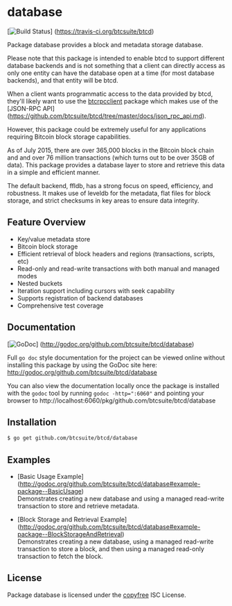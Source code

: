 database
========

[![Build Status](https://travis-ci.org/btcsuite/btcd.png?branch=master)]
(https://travis-ci.org/btcsuite/btcd)

Package database provides a block and metadata storage database.

Please note that this package is intended to enable btcd to support different
database backends and is not something that a client can directly access as only
one entity can have the database open at a time (for most database backends),
and that entity will be btcd.

When a client wants programmatic access to the data provided by btcd, they'll
likely want to use the [btcrpcclient](https://github.com/btcsuite/btcrpcclient)
package which makes use of the [JSON-RPC API]
(https://github.com/btcsuite/btcd/tree/master/docs/json_rpc_api.md).

However, this package could be extremely useful for any applications requiring
Bitcoin block storage capabilities.

As of July 2015, there are over 365,000 blocks in the Bitcoin block chain and
and over 76 million transactions (which turns out to be over 35GB of data).
This package provides a database layer to store and retrieve this data in a
simple and efficient manner.

The default backend, ffldb, has a strong focus on speed, efficiency, and
robustness.  It makes use of leveldb for the metadata, flat files for block
storage, and strict checksums in key areas to ensure data integrity.

## Feature Overview

- Key/value metadata store
- Bitcoin block storage
- Efficient retrieval of block headers and regions (transactions, scripts, etc)
- Read-only and read-write transactions with both manual and managed modes
- Nested buckets
- Iteration support including cursors with seek capability
- Supports registration of backend databases
- Comprehensive test coverage

## Documentation

[![GoDoc](https://godoc.org/github.com/btcsuite/btcd/database?status.png)]
(http://godoc.org/github.com/btcsuite/btcd/database)

Full `go doc` style documentation for the project can be viewed online without
installing this package by using the GoDoc site here:
http://godoc.org/github.com/btcsuite/btcd/database

You can also view the documentation locally once the package is installed with
the `godoc` tool by running `godoc -http=":6060"` and pointing your browser to
http://localhost:6060/pkg/github.com/btcsuite/btcd/database

## Installation

```bash
$ go get github.com/btcsuite/btcd/database
```

## Examples

* [Basic Usage Example]
  (http://godoc.org/github.com/btcsuite/btcd/database#example-package--BasicUsage)  
  Demonstrates creating a new database and using a managed read-write
  transaction to store and retrieve metadata.

* [Block Storage and Retrieval Example]
  (http://godoc.org/github.com/btcsuite/btcd/database#example-package--BlockStorageAndRetrieval)  
  Demonstrates creating a new database, using a managed read-write transaction
  to store a block, and then using a managed read-only transaction to fetch the
  block.

## License

Package database is licensed under the [copyfree](http://copyfree.org) ISC
License.
